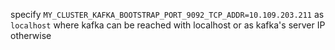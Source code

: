specify `MY_CLUSTER_KAFKA_BOOTSTRAP_PORT_9092_TCP_ADDR=10.109.203.211` as `localhost` where kafka can be reached with localhost or as kafka's server IP otherwise
